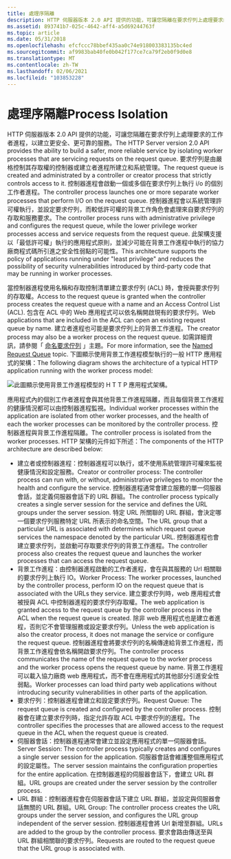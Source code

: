 ```yaml
---
title: 處理序隔離
description: HTTP 伺服器版本 2.0 API 提供的功能，可讓您隔離在要求佇列上處理要求的工作者進程，以建立更安全、更可靠的服務。
ms.assetid: 893741b7-025c-4642-aff4-a5d69244763f
ms.topic: article
ms.date: 05/31/2018
ms.openlocfilehash: efcfccc78bbef435aa0c74e918003383135bc4ed
ms.sourcegitcommit: af9983bab40fe0b042f177ce7ca79f2eb0f9d0e8
ms.translationtype: MT
ms.contentlocale: zh-TW
ms.lasthandoff: 02/06/2021
ms.locfileid: "103853228"
---
```

# <a name="process-isolation"></a><span data-ttu-id="52f8b-103">處理序隔離</span><span class="sxs-lookup"><span data-stu-id="52f8b-103">Process Isolation</span></span>

<span data-ttu-id="52f8b-104">HTTP 伺服器版本 2.0 API 提供的功能，可讓您隔離在要求佇列上處理要求的工作者進程，以建立更安全、更可靠的服務。</span><span class="sxs-lookup"><span data-stu-id="52f8b-104">The HTTP Server version 2.0 API provides the ability to build a safer, more reliable service by isolating worker processes that are servicing requests on the request queue.</span></span> <span data-ttu-id="52f8b-105">要求佇列是由嚴格控制其存取權的控制器或建立者進程所建立和系統管理。</span><span class="sxs-lookup"><span data-stu-id="52f8b-105">The request queue is created and administrated by a controller or creator process that strictly controls access to it.</span></span> <span data-ttu-id="52f8b-106">控制器進程會啟動一個或多個在要求佇列上執行 i/o 的個別工作者進程。</span><span class="sxs-lookup"><span data-stu-id="52f8b-106">The controller process launches one or more separate worker processes that perform I/O on the request queue.</span></span> <span data-ttu-id="52f8b-107">控制器進程會以系統管理許可權執行，並設定要求佇列，而較低許可權的背景工作角色會處理來自要求佇列的存取和服務要求。</span><span class="sxs-lookup"><span data-stu-id="52f8b-107">The controller process runs with administrative privilege and configures the request queue, while the lower privilege worker processes access and service requests from the request queue.</span></span> <span data-ttu-id="52f8b-108">此架構支援以「最低許可權」執行的應用程式原則，並減少可能在背景工作進程中執行的協力廠商程式碼所引進之安全性弱點的可能性。</span><span class="sxs-lookup"><span data-stu-id="52f8b-108">This architecture supports the policy of applications running under "least privilege" and reduces the possibility of security vulnerabilities introduced by third-party code that may be running in worker processes.</span></span>

<span data-ttu-id="52f8b-109">當控制器進程使用名稱和存取控制清單建立要求佇列 (ACL) 時，會授與要求佇列的存取權。</span><span class="sxs-lookup"><span data-stu-id="52f8b-109">Access to the request queue is granted when the controller process creates the request queue with a name and an Access Control List (ACL).</span></span> <span data-ttu-id="52f8b-110">包含在 ACL 中的 Web 應用程式可以依名稱開啟現有的要求佇列。</span><span class="sxs-lookup"><span data-stu-id="52f8b-110">Web applications that are included in the ACL can open an existing request queue by name.</span></span> <span data-ttu-id="52f8b-111">建立者進程也可能是要求佇列上的背景工作進程。</span><span class="sxs-lookup"><span data-stu-id="52f8b-111">The creator process may also be a worker process on the request queue.</span></span> <span data-ttu-id="52f8b-112">如需詳細資訊，請參閱「 [命名要求佇列](named-request-queue.md) 」主題。</span><span class="sxs-lookup"><span data-stu-id="52f8b-112">For more information, see the [Named Request Queue](named-request-queue.md) topic.</span></span> <span data-ttu-id="52f8b-113">下圖顯示使用背景工作進程模型執行的一般 HTTP 應用程式的架構：</span><span class="sxs-lookup"><span data-stu-id="52f8b-113">The following diagram shows the architecture of a typical HTTP application running with the worker process model:</span></span>

![此圖顯示使用背景工作進程模型的 H T T P 應用程式架構。](images/processisolation.png)

<span data-ttu-id="52f8b-115">應用程式內的個別工作者進程會與其他背景工作進程隔離，而且每個背景工作進程的健康情況都可以由控制器進程監視。</span><span class="sxs-lookup"><span data-stu-id="52f8b-115">Individual worker processes within the application are isolated from other worker processes, and the health of each the worker processes can be monitored by the controller process.</span></span> <span data-ttu-id="52f8b-116">控制器進程與背景工作進程隔離。</span><span class="sxs-lookup"><span data-stu-id="52f8b-116">The controller process is isolated from the worker processes.</span></span> <span data-ttu-id="52f8b-117">HTTP 架構的元件如下所述：</span><span class="sxs-lookup"><span data-stu-id="52f8b-117">The components of the HTTP architecture are described below:</span></span>

-   <span data-ttu-id="52f8b-118">建立者或控制器進程：控制器進程可以執行，或不使用系統管理許可權來監視健康情況和設定服務。</span><span class="sxs-lookup"><span data-stu-id="52f8b-118">Creator or controller process: The controller process can run with, or without, administrative privileges to monitor the health and configure the service.</span></span> <span data-ttu-id="52f8b-119">控制器進程通常會建立服務的單一伺服器會話，並定義伺服器會話下的 URL 群組。</span><span class="sxs-lookup"><span data-stu-id="52f8b-119">The controller process typically creates a single server session for the service and defines the URL groups under the server session.</span></span> <span data-ttu-id="52f8b-120">特定 URL 所關聯的 URL 群組，會決定哪一個要求佇列服務特定 URL 所表示的命名空間。</span><span class="sxs-lookup"><span data-stu-id="52f8b-120">The URL group that a particular URL is associated with determines which request queue services the namespace denoted by the particular URL.</span></span> <span data-ttu-id="52f8b-121">控制器進程也會建立要求佇列，並啟動可存取要求佇列的背景工作進程。</span><span class="sxs-lookup"><span data-stu-id="52f8b-121">The controller process also creates the request queue and launches the worker processes that can access the request queue.</span></span>
-   <span data-ttu-id="52f8b-122">背景工作進程：由控制器進程啟動的工作者進程，會在與其服務的 Url 相關聯的要求佇列上執行 IO。</span><span class="sxs-lookup"><span data-stu-id="52f8b-122">Worker Process: The worker processes, launched by the controller process, perform IO on the request queue that is associated with the URLs they service.</span></span> <span data-ttu-id="52f8b-123">建立要求佇列時，web 應用程式會被授與 ACL 中控制器進程的要求佇列存取權。</span><span class="sxs-lookup"><span data-stu-id="52f8b-123">The web application is granted access to the request queue by the controller process in the ACL when the request queue is created.</span></span> <span data-ttu-id="52f8b-124">除非 web 應用程式也是建立者進程，否則它不會管理服務或設定要求佇列。</span><span class="sxs-lookup"><span data-stu-id="52f8b-124">Unless the web application is also the creator process, it does not manage the service or configure the request queue.</span></span> <span data-ttu-id="52f8b-125">控制器進程會將要求佇列的名稱傳達給背景工作進程，而背景工作進程會依名稱開啟要求佇列。</span><span class="sxs-lookup"><span data-stu-id="52f8b-125">The controller process communicates the name of the request queue to the worker process and the worker process opens the request queue by name.</span></span> <span data-ttu-id="52f8b-126">背景工作進程可以載入協力廠商 web 應用程式，而不會在應用程式的其他部分引進安全性弱點。</span><span class="sxs-lookup"><span data-stu-id="52f8b-126">Worker processes can load third party web applications without introducing security vulnerabilities in other parts of the application.</span></span>
-   <span data-ttu-id="52f8b-127">要求佇列：控制器進程會建立和設定要求佇列。</span><span class="sxs-lookup"><span data-stu-id="52f8b-127">Request Queue: The request queue is created and configured by the controller process.</span></span> <span data-ttu-id="52f8b-128">控制器會在建立要求佇列時，指定允許存取 ACL 中要求佇列的進程。</span><span class="sxs-lookup"><span data-stu-id="52f8b-128">The controller specifies the processes that are allowed access to the request queue in the ACL when the request queue is created.</span></span>
-   <span data-ttu-id="52f8b-129">伺服器會話：控制器進程通常會建立並設定應用程式的單一伺服器會話。</span><span class="sxs-lookup"><span data-stu-id="52f8b-129">Server Session: The controller process typically creates and configures a single server session for the application.</span></span> <span data-ttu-id="52f8b-130">伺服器會話會維護整個應用程式的設定屬性。</span><span class="sxs-lookup"><span data-stu-id="52f8b-130">The server session maintains the configuration properties for the entire application.</span></span> <span data-ttu-id="52f8b-131">在控制器進程的伺服器會話下，會建立 URL 群組。</span><span class="sxs-lookup"><span data-stu-id="52f8b-131">URL groups are created under the server session by the controller process.</span></span>
-   <span data-ttu-id="52f8b-132">URL 群組：控制器進程會在伺服器會話下建立 URL 群組，並設定與伺服器會話無關的 URL 群組。</span><span class="sxs-lookup"><span data-stu-id="52f8b-132">URL Group: The controller process creates the URL groups under the server session, and configures the URL group independent of the server session.</span></span> <span data-ttu-id="52f8b-133">控制器進程會將 Url 新增至群組。</span><span class="sxs-lookup"><span data-stu-id="52f8b-133">URLs are added to the group by the controller process.</span></span> <span data-ttu-id="52f8b-134">要求會路由傳送至與 URL 群組相關聯的要求佇列。</span><span class="sxs-lookup"><span data-stu-id="52f8b-134">Requests are routed to the request queue that the URL group is associated with.</span></span>

 

 




